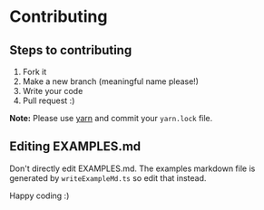 # Contributing

## Steps to contributing
1. Fork it
2. Make a new branch (meaningful name please!)
3. Write your code
4. Pull request :)

**Note:** Please use [yarn](https://yarnpkg.com/lang/en/) and commit your `yarn.lock` file.

## Editing EXAMPLES.md
Don't directly edit EXAMPLES.md. The examples markdown file is generated by `writeExampleMd.ts` so edit that instead.

Happy coding :)